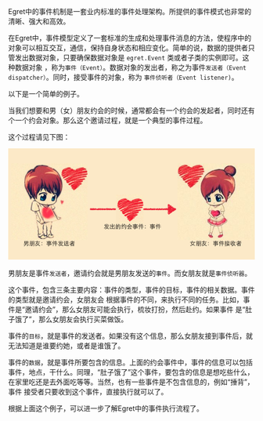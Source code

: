 Egret中的事件机制是一套业内标准的事件处理架构。所提供的事件模式也非常的清晰、强大和高效。

在Egret中，事件模型定义了一套标准的生成和处理事件消息的方法，使程序中的对象可以相互交互，通信，保持自身状态和相应变化。简单的说，数据的提供者只管发出数据对象，只要确保数据对象是 `egret.Event` 类或者子类的实例即可。这种数据对象 ，称为`事件（Event）`。数据对象的发出者，称之为事件`发送者（Event dispatcher）`。同时，接受事件的对象，称为 `事件侦听者（Event listener)`。

以下是一个简单的例子。

当我们想要和男（女）朋友约会的时候，通常都会有一个约会的发起者，同时还有个一个约会对象。那么这个邀请过程，就是一个典型的事件过程。

这个过程请见下图：

![](566143cb47133.png)

男朋友是事件`发送者`，邀请约会就是男朋友发送的`事件`。而女朋友就是`事件侦听器`。

这个事件，包含三条主要内容：事件的类型，事件的目标，事件的相关数据。事件的类型就是邀请约会，女朋友会 根据事件的不同，来执行不同的任务。比如，事件是“邀请约会”，那么女朋友可能会执行，梳妆打扮，然后赴约。如果事件 是“肚子饿了”，那么女朋友会执行买菜做饭。

事件的`目标`，就是事件的发送者。如果没有这个信息，那么女朋友接到事件后，就无法知道是谁要约她，或者是谁饿了。

事件的`数据`，就是事件所要包含的信息。上面的约会事件中，事件的信息可以包括事件，地点，干什么。同理，“肚子饿了”这个事件，要包含的信息是想吃些什么，在家里吃还是去外面吃等等。当然，也有一些事件是不包含信息的，例如“捶背”，事件 接受者只要收到这个事件，直接执行就可以了。

根据上面这个例子，可以进一步了解Egret中的事件执行流程了。
